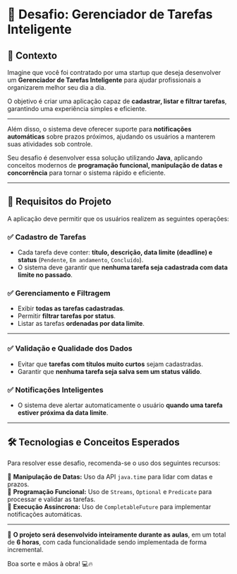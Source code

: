 # 📌 Desafio: Gerenciador de Tarefas Inteligente

## 📍 Contexto

Imagine que você foi contratado por uma startup que deseja desenvolver um **Gerenciador de Tarefas Inteligente** para ajudar profissionais a organizarem melhor seu dia a dia.  

O objetivo é criar uma aplicação capaz de **cadastrar, listar e filtrar tarefas**, garantindo uma experiência simples e eficiente.  

---

Além disso, o sistema deve oferecer suporte para **notificações automáticas** sobre prazos próximos, ajudando os usuários a manterem suas atividades sob controle.  

Seu desafio é desenvolver essa solução utilizando **Java**, aplicando conceitos modernos de **programação funcional, manipulação de datas e concorrência** para tornar o sistema rápido e eficiente.  

---

## 🎯 Requisitos do Projeto

A aplicação deve permitir que os usuários realizem as seguintes operações:

### ✅ Cadastro de Tarefas  
- Cada tarefa deve conter: **título, descrição, data limite (deadline) e status** (`Pendente`, `Em andamento`, `Concluído`).  
- O sistema deve garantir que **nenhuma tarefa seja cadastrada com data limite no passado**.  

### ✅ Gerenciamento e Filtragem  
- Exibir **todas as tarefas cadastradas**.  
- Permitir **filtrar tarefas por status**.  
- Listar as tarefas **ordenadas por data limite**.  

---

### ✅ Validação e Qualidade dos Dados  
- Evitar que **tarefas com títulos muito curtos** sejam cadastradas.  
- Garantir que **nenhuma tarefa seja salva sem um status válido**.  

### ✅ Notificações Inteligentes  
- O sistema deve alertar automaticamente o usuário **quando uma tarefa estiver próxima da data limite**.  

---

## 🛠 Tecnologias e Conceitos Esperados

Para resolver esse desafio, recomenda-se o uso dos seguintes recursos:

📌 **Manipulação de Datas:** Uso da API `java.time` para lidar com datas e prazos.  
📌 **Programação Funcional:** Uso de `Streams`, `Optional` e `Predicate` para processar e validar as tarefas.  
📌 **Execução Assíncrona:** Uso de `CompletableFuture` para implementar notificações automáticas.  

---

🚀 **O projeto será desenvolvido inteiramente durante as aulas**, em um total de **6 horas**, com cada funcionalidade sendo implementada de forma incremental.

Boa sorte e mãos à obra! 💻🔥
